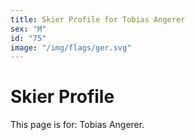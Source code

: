 ```yaml
---
title: Skier Profile for Tobias Angerer
sex: "M"
id: "75"
image: "/img/flags/ger.svg" 
---
```


# Skier Profile

This page is for: Tobias Angerer.
    
